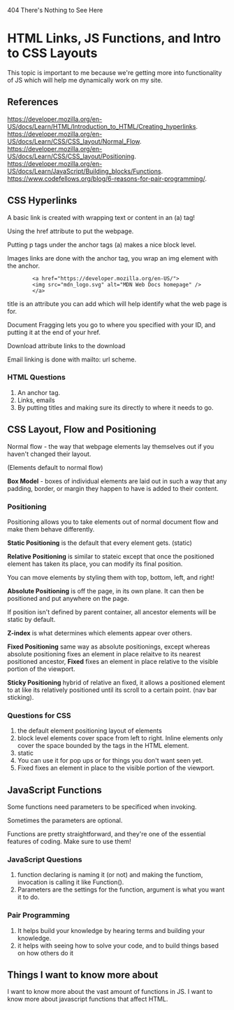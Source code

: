 404 There's Nothing to See Here
# HTML Links, JS Functions, and Intro to CSS Layouts

This topic is important to me because we're getting more into functionality of JS which will help me dynamically work on my site.

## References

<https://developer.mozilla.org/en-US/docs/Learn/HTML/Introduction_to_HTML/Creating_hyperlinks>.
<https://developer.mozilla.org/en-US/docs/Learn/CSS/CSS_layout/Normal_Flow>.
<https://developer.mozilla.org/en-US/docs/Learn/CSS/CSS_layout/Positioning>.
<https://developer.mozilla.org/en-US/docs/Learn/JavaScript/Building_blocks/Functions>.
<https://www.codefellows.org/blog/6-reasons-for-pair-programming/>.

## CSS Hyperlinks

A basic link is created with wrapping text or content in an (a) tag!

Using the href attribute to put the webpage.

Putting p tags under the anchor tags (a) makes a nice block level.

Images links are done with the anchor tag, you wrap an img element with the anchor.

            <a href="https://developer.mozilla.org/en-US/">
            <img src="mdn_logo.svg" alt="MDN Web Docs homepage" />
            </a>

title is an attribute you can add which will help identify what the web page is for.

Document Fragging lets you go to where you specified with your ID, and putting it at the end of your href.

Download attribute links to the download

Email linking is done with mailto: url scheme.

### HTML Questions

1. An anchor tag.
2. Links, emails
3. By putting titles and making sure its directly to where it needs to go.

## CSS Layout, Flow and Positioning

Normal flow - the way that webpage elements lay themselves out if you haven't changed their layout.

(Elements default to normal flow)

**Box Model** - boxes of individual elements are laid out in such a way that any padding, border, or margin they happen to have is added to their content.

### Positioning

Positioning allows you to take elements out of normal document flow and make them behave differently.

**Static Positioning** is the default that every element gets.
(static)

**Relative Positioning** is similar to stateic except that once the positioned element has taken its place, you can modify its final position.

You can move elements by styling them with top, bottom, left, and right!

**Absolute Positioning** is off the page, in its own plane. It can then be positioned and put anywhere on the page.

If position isn't defined by parent container, all ancestor elements will be static by default.

**Z-index** is what determines which elements appear over others.

**Fixed Positioning** same way as absolute positionings, except whereas absolute positioning fixes an element in place relaitve to its nearest positioned ancestor, **Fixed** fixes an element in place relative to the visible portion of the viewport.

**Sticky Positioning** hybrid of relative an fixed, it allows a positioned element to at like its relatively positioned until its scroll to a certain point. (nav bar sticking).

### Questions for CSS

1. the default element positioning layout of elements
2. block level elements cover space from left to right. Inline elements only cover the space bounded by the tags in the HTML element.
3. static
4. You can use it for pop ups or for things you don't want seen yet.
5. Fixed fixes an element in place to the visible portion of the viewport.

## JavaScript Functions

Some functions need parameters to be specificed when invoking.

Sometimes the parameters are optional.

Functions are pretty straightforward, and they're one of the essential features of coding. Make sure to use them!

### JavaScript Questions

1. function declaring is naming it (or not) and making the functiom, invocation is calling it like Function().
2. Parameters are the settings for the function, argument is what you want it to do.

### Pair Programming

1. It helps build your knowledge by hearing terms and building your knowledge.
2. it helps with seeing how to solve your code, and to build  things based on how others do it

## Things I want to know more about

I want to know more about the vast amount of functions in JS.
I want to know more about javascript functions that affect HTML.
